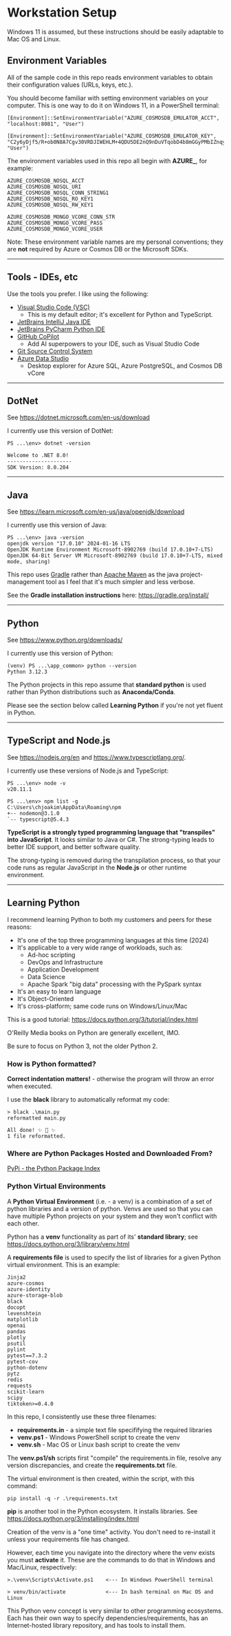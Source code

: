 # Workstation Setup

Windows 11 is assumed, but these instructions should be easily adaptable
to Mac OS and Linux.

## Environment Variables

All of the sample code in this repo reads environment variables
to obtain their configuration values (URLs, keys, etc.).

You should become familiar with setting environment variables
on your computer.  This is one way to do it on Windows 11,
in a PowerShell terminal:

```
[Environment]::SetEnvironmentVariable("AZURE_COSMOSDB_EMULATOR_ACCT", "localhost:8081", "User")

[Environment]::SetEnvironmentVariable("AZURE_COSMOSDB_EMULATOR_KEY", "C2y6yDjf5/R+ob0N8A7Cgv30VRDJIWEHLM+4QDU5DE2nQ9nDuVTqobD4b8mGGyPMbIZnqyMsEcaGQy67XIw/Jw==", "User")
```

The environment variables used in this repo all begin with
**AZURE_**, for example:

```
AZURE_COSMOSDB_NOSQL_ACCT
AZURE_COSMOSDB_NOSQL_URI
AZURE_COSMOSDB_NOSQL_CONN_STRING1
AZURE_COSMOSDB_NOSQL_RO_KEY1
AZURE_COSMOSDB_NOSQL_RW_KEY1

AZURE_COSMOSDB_MONGO_VCORE_CONN_STR
AZURE_COSMOSDB_MONGO_VCORE_PASS
AZURE_COSMOSDB_MONGO_VCORE_USER
```

Note: These environment variable names are my personal conventions;
they are **not** required by Azure or Cosmos DB or the Microsoft SDKs.

---

## Tools - IDEs, etc

Use the tools you prefer.  I like using the following:

- [Visual Studio Code (VSC)](https://code.visualstudio.com/)
  - This is my default editor; it's excellent for Python and TypeScript.
- [JetBrains IntelliJ Java IDE](https://www.jetbrains.com/idea/)
- [JetBrains PyCharm Python IDE](https://www.jetbrains.com/pycharm/)
- [GitHub CoPilot](https://github.com/features/copilot)
  - Add AI superpowers to your IDE, such as Visual Studio Code
- [Git Source Control System](https://git-scm.com/book/en/v2/Getting-Started-About-Version-Control)
- [Azure Data Studio](https://azure.microsoft.com/en-us/products/data-studio)
  - Desktop explorer for Azure SQL, Azure PostgreSQL, and Cosmos DB vCore 

---

## DotNet

See https://dotnet.microsoft.com/en-us/download

I currently use this version of DotNet:

```
PS ...\env> dotnet -version

Welcome to .NET 8.0!
---------------------
SDK Version: 8.0.204
```

---

## Java

See https://learn.microsoft.com/en-us/java/openjdk/download

I currently use this version of Java:

```
PS ...\env> java -version
openjdk version "17.0.10" 2024-01-16 LTS
OpenJDK Runtime Environment Microsoft-8902769 (build 17.0.10+7-LTS)
OpenJDK 64-Bit Server VM Microsoft-8902769 (build 17.0.10+7-LTS, mixed mode, sharing)
```

This repo uses [Gradle](https://gradle.org/) rather than
[Apache Maven](https://maven.apache.org/) as the java project-management tool
as I feel that it's much simpler and less verbose.

See the **Gradle installation instructions** here:
https://gradle.org/install/

---

## Python

See https://www.python.org/downloads/

I currently use this version of Python:

```
(venv) PS ...\app_common> python --version
Python 3.12.3
```

The Python projects in this repo assume that **standard python**
is used rather than Python distributions such as **Anaconda/Conda**.

Please see the section below called **Learning Python** if you're
not yet fluent in Python.

---

## TypeScript and Node.js

See https://nodejs.org/en and https://www.typescriptlang.org/.

I currently use these versions of Node.js and TypeScript:

```
PS ...\env> node -v
v20.11.1

PS ...\env> npm list -g
C:\Users\chjoakim\AppData\Roaming\npm
+-- nodemon@3.1.0
`-- typescript@5.4.3
```

**TypeScript is a strongly typed programming language that "transpiles" into JavaScript**.
It looks similar to Java or C#.
The strong-typing leads to better IDE support, and better software quality.

The strong-typing is removed during the transpilation process, so that your code
runs as regular JavaScript in the **Node.js** or other runtime environment.

---

## Learning Python

I recommend learning Python to both my customers and peers for these reasons:
- It's one of the top three programming languages at this time (2024)
- It's applicable to a very wide range of workloads, such as:
  - Ad-hoc scripting
  - DevOps and Infrastructure
  - Application Development
  - Data Science
  - Apache Spark "big data" processing with the PySpark syntax
- It's an easy to learn language
- It's Object-Oriented
- It's cross-platform; same code runs on Windows/Linux/Mac

This is a good tutorial:
https://docs.python.org/3/tutorial/index.html

O'Reilly Media books on Python are generally excellent, IMO.

Be sure to focus on Python 3, not the older Python 2.

### How is Python formatted?

**Correct indentation matters!** - otherwise the program will throw an error when executed.

I use the **black** library to automatically reformat my code:

```
> black .\main.py
reformatted main.py

All done! ✨ 🍰 ✨
1 file reformatted.
```

### Where are Python Packages Hosted and Downloaded From?

[PyPi - the Python Package Index](https://pypi.org/)

### Python Virtual Environments

A **Python Virtual Environment** (i.e. - a venv) is a combination of
a set of python libraries and a version of python.  Venvs are used
so that you can have multiple Python projects on your system
and they won't conflict with each other.

Python has a **venv** functionality as part of its' **standard library**;
see https://docs.python.org/3/library/venv.html

A **requirements file** is used to specify the list of libraries
for a given Python virtual environment.  This is an example:

```
Jinja2
azure-cosmos
azure-identity
azure-storage-blob
black
docopt
levenshtein
matplotlib
openai
pandas
plotly
psutil
pylint
pytest==7.3.2
pytest-cov
python-dotenv
pytz
redis
requests
scikit-learn
scipy
tiktoken>=0.4.0
```

In this repo, I consistently use these three filenames:

- **requirements.in** - a simple text file specififying the required libraries
- **venv.ps1** - Windows PowerShell script to create the venv
- **venv.sh** - Mac OS or Linux bash script to create the venv
 
The **venv.ps1/sh** scripts first "compile" the requirements.in file,
resolve any version discrepancies, and create the **requirements.txt** file.

The virtual environment is then created, within the script, with this command:

```
pip install -q -r .\requirements.txt
```

**pip** is another tool in the Python ecosystem.  It installs libraries.
See https://docs.python.org/3/installing/index.html

Creation of the venv is a "one time" activity.  You don't need to re-install
it unless your requirements file has changed.

However, each time you navigate into the directory where the venv exists
you must **activate** it.  These are the commands to do that in Windows
and Mac/Linux, respectively:

```
>.\venv\Scripts\Activate.ps1    <--- In Windows PowerShell terminal

> venv/bin/activate             <--- In bash terminal on Mac OS and Linux
```

This Python venv concept is very similar to other programming
ecosystems.  Each has their own way to specify dependencies/requirements,
has an Internet-hosted library repository, and has tools to install them.
